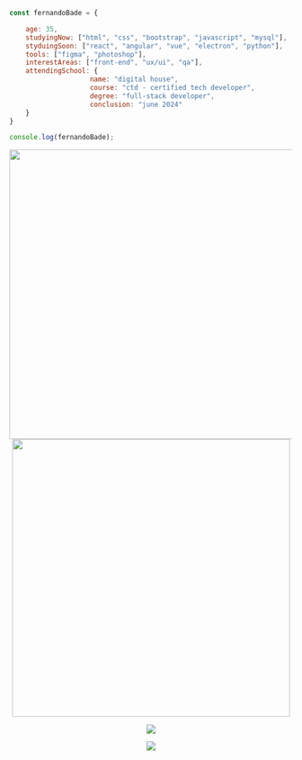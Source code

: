 ```javascript
const fernandoBade = {

    age: 35,
    studyingNow: ["html", "css", "bootstrap", "javascript", "mysql"],
    styduingSoon: ["react", "angular", "vue", "electron", "python"],
    tools: ["figma", "photoshop"],
    interestAreas: ["front-end", "ux/ui", "qa"],
    attendingSchool: {
                    name: "digital house",
                    course: "ctd - certified tech developer",
                    degree: "full-stack developer",
                    conclusion: "june 2024"
    }
}

console.log(fernandoBade);
```

    


<div align="center">
    <a href="https://github.com/FernandoBade/">
        <img src="https://novatorem-fernandobade.vercel.app/api/spotify"
            width=515 align="center">
    </a>
</div>


<div align="center">
    <img src="https://i.giphy.com/media/OSpqk0vlZOOwo/giphy.webp" width=494>
</div>


<p></p>

<div align="center">
    <a href="https://github.com/FernandoBade/">
        <img align="center"
            src="https://github-readme-stats.vercel.app/api?username=FernandoBade&show_icons=true&count_private=true&theme=buefy" />
    </a>
</div>

<p></p>

<div align="center">
    <a href="https://github.com/FernandoBade">
        <img align="center"
            src="http://github-readme-streak-stats.herokuapp.com?user=FernandoBade&theme=buefy&date_format=j%2Fn%5B%2FY%5D" />
    </a>
</div>
